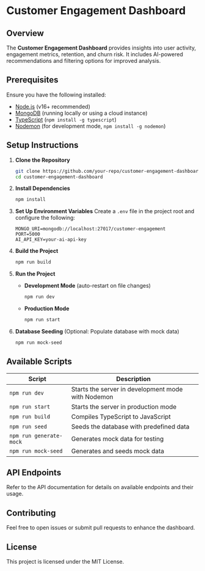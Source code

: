 # Customer Engagement Dashboard

## Overview

The **Customer Engagement Dashboard** provides insights into user activity, engagement metrics, retention, and churn risk. It includes AI-powered recommendations and filtering options for improved analysis.

## Prerequisites

Ensure you have the following installed:

- [Node.js](https://nodejs.org/) (v16+ recommended)
- [MongoDB](https://www.mongodb.com/) (running locally or using a cloud instance)
- [TypeScript](https://www.typescriptlang.org/) (`npm install -g typescript`)
- [Nodemon](https://nodemon.io/) (for development mode, `npm install -g nodemon`)

## Setup Instructions

1. **Clone the Repository**

   ```sh
   git clone https://github.com/your-repo/customer-engagement-dashboard.git
   cd customer-engagement-dashboard
   ```

2. **Install Dependencies**

   ```sh
   npm install
   ```

3. **Set Up Environment Variables**
   Create a `.env` file in the project root and configure the following:

   ```env
   MONGO_URI=mongodb://localhost:27017/customer-engagement
   PORT=5000
   AI_API_KEY=your-ai-api-key
   ```

4. **Build the Project**

   ```sh
   npm run build
   ```

5. **Run the Project**

   - **Development Mode** (auto-restart on file changes)
     ```sh
     npm run dev
     ```
   - **Production Mode**
     ```sh
     npm run start
     ```

6. **Database Seeding** (Optional: Populate database with mock data)
   ```sh
   npm run mock-seed
   ```

## Available Scripts

| Script                  | Description                                        |
| ----------------------- | -------------------------------------------------- |
| `npm run dev`           | Starts the server in development mode with Nodemon |
| `npm run start`         | Starts the server in production mode               |
| `npm run build`         | Compiles TypeScript to JavaScript                  |
| `npm run seed`          | Seeds the database with predefined data            |
| `npm run generate-mock` | Generates mock data for testing                    |
| `npm run mock-seed`     | Generates and seeds mock data                      |

## API Endpoints

Refer to the API documentation for details on available endpoints and their usage.

## Contributing

Feel free to open issues or submit pull requests to enhance the dashboard.

## License

This project is licensed under the MIT License.
